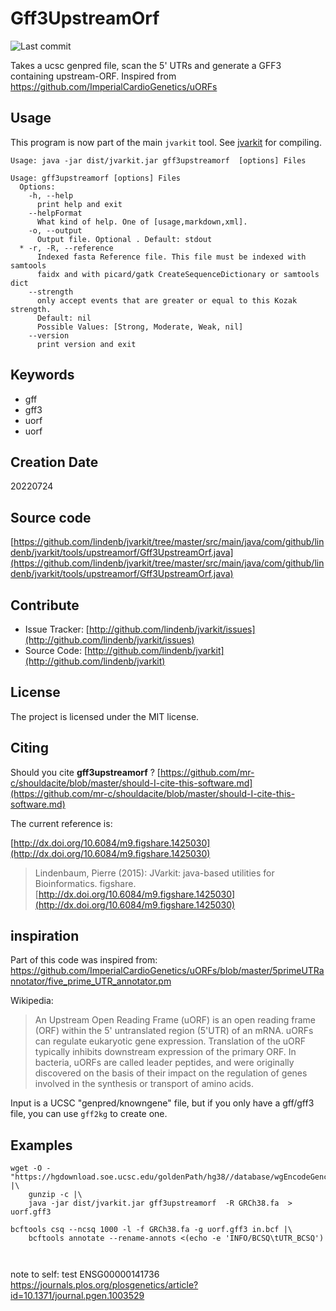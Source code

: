 # Gff3UpstreamOrf

![Last commit](https://img.shields.io/github/last-commit/lindenb/jvarkit.png)

Takes a ucsc genpred file, scan the 5' UTRs and generate a GFF3 containing upstream-ORF. Inspired from https://github.com/ImperialCardioGenetics/uORFs 


## Usage


This program is now part of the main `jvarkit` tool. See [jvarkit](JvarkitCentral.md) for compiling.


```
Usage: java -jar dist/jvarkit.jar gff3upstreamorf  [options] Files

Usage: gff3upstreamorf [options] Files
  Options:
    -h, --help
      print help and exit
    --helpFormat
      What kind of help. One of [usage,markdown,xml].
    -o, --output
      Output file. Optional . Default: stdout
  * -r, -R, --reference
      Indexed fasta Reference file. This file must be indexed with samtools 
      faidx and with picard/gatk CreateSequenceDictionary or samtools dict
    --strength
      only accept events that are greater or equal to this Kozak strength.
      Default: nil
      Possible Values: [Strong, Moderate, Weak, nil]
    --version
      print version and exit

```


## Keywords

 * gff
 * gff3
 * uorf
 * uorf



## Creation Date

20220724

## Source code 

[https://github.com/lindenb/jvarkit/tree/master/src/main/java/com/github/lindenb/jvarkit/tools/upstreamorf/Gff3UpstreamOrf.java](https://github.com/lindenb/jvarkit/tree/master/src/main/java/com/github/lindenb/jvarkit/tools/upstreamorf/Gff3UpstreamOrf.java)


## Contribute

- Issue Tracker: [http://github.com/lindenb/jvarkit/issues](http://github.com/lindenb/jvarkit/issues)
- Source Code: [http://github.com/lindenb/jvarkit](http://github.com/lindenb/jvarkit)

## License

The project is licensed under the MIT license.

## Citing

Should you cite **gff3upstreamorf** ? [https://github.com/mr-c/shouldacite/blob/master/should-I-cite-this-software.md](https://github.com/mr-c/shouldacite/blob/master/should-I-cite-this-software.md)

The current reference is:

[http://dx.doi.org/10.6084/m9.figshare.1425030](http://dx.doi.org/10.6084/m9.figshare.1425030)

> Lindenbaum, Pierre (2015): JVarkit: java-based utilities for Bioinformatics. figshare.
> [http://dx.doi.org/10.6084/m9.figshare.1425030](http://dx.doi.org/10.6084/m9.figshare.1425030)


## inspiration

Part of this code was inspired from: https://github.com/ImperialCardioGenetics/uORFs/blob/master/5primeUTRannotator/five_prime_UTR_annotator.pm

Wikipedia:

> An Upstream Open Reading Frame (uORF) is an open reading frame (ORF) within the 5' untranslated region (5'UTR) of an mRNA. uORFs can regulate eukaryotic gene expression.
> Translation of the uORF typically inhibits downstream expression of the primary ORF. In bacteria, uORFs are called leader peptides, and were originally discovered on the basis of their impact on the regulation of genes involved in the synthesis or transport of amino acids. 


Input is a UCSC "genpred/knowngene" file, but if you only have a gff/gff3 file, you can use `gff2kg` to create one.

## Examples


```
wget -O - "https://hgdownload.soe.ucsc.edu/goldenPath/hg38//database/wgEncodeGencodeBasicV47.txt.gz" |\
	gunzip -c |\
	java -jar dist/jvarkit.jar gff3upstreamorf  -R GRCh38.fa  > uorf.gff3

bcftools csq --ncsq 1000 -l -f GRCh38.fa -g uorf.gff3 in.bcf |\
	bcftools annotate --rename-annots <(echo -e 'INFO/BCSQ\tUTR_BCSQ')

	
```

note to self: test ENSG00000141736 https://journals.plos.org/plosgenetics/article?id=10.1371/journal.pgen.1003529


